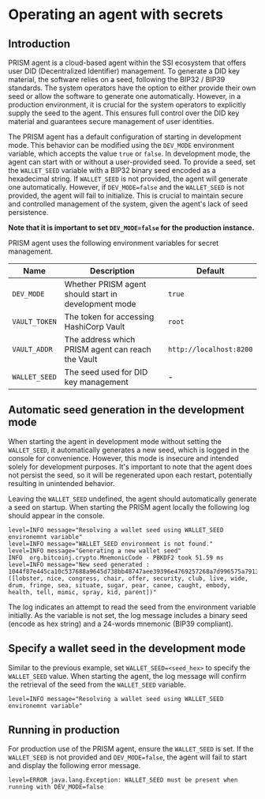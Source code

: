 # Operating an agent with secrets

## Introduction

PRISM agent is a cloud-based agent within the SSI ecosystem that offers user
DID (Decentralized Identifier) management. To generate a DID key material,
the software relies on a seed, following the BIP32 / BIP39 standards.
The system operators have the option to either provide their own seed or
allow the software to generate one automatically. However, in a production environment,
it is crucial for the system operators to explicitly supply the seed to the agent.
This ensures full control over the DID key material and guarantees secure management of user identities.

The PRISM agent has a default configuration of starting in development mode.
This behavior can be modified using the `DEV_MODE` environment variable,
which accepts the value `true` or `false`.
In development mode, the agent can start with or without a user-provided seed.
To provide a seed, set the `WALLET_SEED` variable with a
BIP32 binary seed encoded as a hexadecimal string.
If `WALLET_SEED` is not provided, the agent will generate one automatically.
However, if `DEV_MODE=false` and the `WALLET_SEED` is not provided,
the agent will fail to initialize. This is crucial to maintain secure
and controlled management of the system, given the agent's lack of seed persistence.

__Note that it is important to set `DEV_MODE=false` for the production instance.__

PRISM agent uses the following environment variables for secret management.

| Name          | Description                                          | Default                 |
|---------------|------------------------------------------------------|-------------------------|
| `DEV_MODE`    | Whether PRISM agent should start in development mode | `true`                  |
| `VAULT_TOKEN` | The token for accessing HashiCorp Vault              | `root`                  |
| `VAULT_ADDR`  | The address which PRISM agent can reach the Vault    | `http://localhost:8200` |
| `WALLET_SEED` | The seed used for DID key management                 | -                       |

## Automatic seed generation in the development mode

When starting the agent in development mode without setting the `WALLET_SEED`,
it automatically generates a new seed, which is logged in the console for convenience.
However, this mode is insecure and intended solely for development purposes.
It's important to note that the agent does not persist the seed, so it will be regenerated
upon each restart, potentially resulting in unintended behavior.

Leaving the `WALLET_SEED` undefined, the agent should automatically generate a seed on startup.
When starting the PRISM agent locally the following log should appear in the console.

```
level=INFO message="Resolving a wallet seed using WALLET_SEED environemnt variable"
level=INFO message="WALLET_SEED environment is not found."
level=INFO message="Generating a new wallet seed"
INFO  org.bitcoinj.crypto.MnemonicCode - PBKDF2 took 51.59 ms
level=INFO message="New seed generated : 1044f87e445ca10c537688a9645d738bb48747aee39396e4769257268a7d996575a7913028dc30c455b9faec264a66fb7d4f1f46ddda20a9acc04f77113e43cb ([lobster, nice, congress, chair, offer, security, club, live, wide, drum, fringe, sea, situate, sugar, pear, canoe, caught, embody, health, tell, mimic, spray, kid, parent])"
```
The log indicates an attempt to read the seed from the environment variable initially.
As the variable is not set, the log message includes a binary seed (encode as hex string)
and a 24-words mnemonic (BIP39 compliant).

## Specify a wallet seed in the development mode

Similar to the previous example, set `WALLET_SEED=<seed_hex>` to specify the `WALLET_SEED` value.
When starting the agent, the log message will confirm the retrieval of the seed from
the `WALLET_SEED` variable.

```
level=INFO message="Resolving a wallet seed using WALLET_SEED environemnt variable"
```

## Running in production

For production use of the PRISM agent, ensure the `WALLET_SEED` is set.
If the `WALLET_SEED` is not provided and `DEV_MODE=false`, the agent will fail to
start and display the following error message.

```
level=ERROR java.lang.Exception: WALLET_SEED must be present when running with DEV_MODE=false
```
